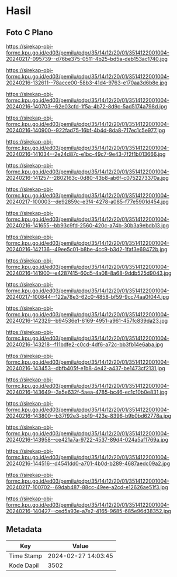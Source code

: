 # Hasil

## Foto C Plano

https://sirekap-obj-formc.kpu.go.id/ed03/pemilu/pdpr/35/14/12/20/01/3514122001004-20240217-095739--d76be375-0511-4b25-bd5a-deb153ac1740.jpg

https://sirekap-obj-formc.kpu.go.id/ed03/pemilu/pdpr/35/14/12/20/01/3514122001004-20240216-132611--78acce00-58b3-41d4-9763-e170aa3d6b8e.jpg

https://sirekap-obj-formc.kpu.go.id/ed03/pemilu/pdpr/35/14/12/20/01/3514122001004-20240216-140703--62e03cfd-1f5a-4b72-8d9c-5ad5174a798d.jpg

https://sirekap-obj-formc.kpu.go.id/ed03/pemilu/pdpr/35/14/12/20/01/3514122001004-20240216-140900--922fad75-16bf-4b4d-8da8-717ec1c5e977.jpg

https://sirekap-obj-formc.kpu.go.id/ed03/pemilu/pdpr/35/14/12/20/01/3514122001004-20240216-141034--2e24d87c-e1bc-49c7-9e43-7f2f1b013666.jpg

https://sirekap-obj-formc.kpu.go.id/ed03/pemilu/pdpr/35/14/12/20/01/3514122001004-20240216-141257--2802163c-0d80-43b8-ab6f-c0752273370a.jpg

https://sirekap-obj-formc.kpu.go.id/ed03/pemilu/pdpr/35/14/12/20/01/3514122001004-20240217-100003--de92859c-e3f4-4278-a085-f77e5901d454.jpg

https://sirekap-obj-formc.kpu.go.id/ed03/pemilu/pdpr/35/14/12/20/01/3514122001004-20240216-141655--bb93c9fd-2560-420c-a74b-30b3a9ebdb13.jpg

https://sirekap-obj-formc.kpu.go.id/ed03/pemilu/pdpr/35/14/12/20/01/3514122001004-20240216-142136--49ee5c01-b8be-4cc9-b3d2-1faf3e69472b.jpg

https://sirekap-obj-formc.kpu.go.id/ed03/pemilu/pdpr/35/14/12/20/01/3514122001004-20240216-141900--e4287415-60d5-4a08-8a68-9ddb525d9043.jpg

https://sirekap-obj-formc.kpu.go.id/ed03/pemilu/pdpr/35/14/12/20/01/3514122001004-20240217-100844--122a78e3-62c0-4858-bf59-9cc74aa0f044.jpg

https://sirekap-obj-formc.kpu.go.id/ed03/pemilu/pdpr/35/14/12/20/01/3514122001004-20240216-142329--b94536e1-6169-4951-a961-457fc839da23.jpg

https://sirekap-obj-formc.kpu.go.id/ed03/pemilu/pdpr/35/14/12/20/01/3514122001004-20240216-143218--f11bdfe2-c0cd-4df6-a72c-bb3fb14e6aba.jpg

https://sirekap-obj-formc.kpu.go.id/ed03/pemilu/pdpr/35/14/12/20/01/3514122001004-20240216-143453--dbfb405f-e1b8-4e42-a437-be1473cf2131.jpg

https://sirekap-obj-formc.kpu.go.id/ed03/pemilu/pdpr/35/14/12/20/01/3514122001004-20240216-143649--3a5e632f-5aea-4785-bc46-ec1c10b0e831.jpg

https://sirekap-obj-formc.kpu.go.id/ed03/pemilu/pdpr/35/14/12/20/01/3514122001004-20240216-143800--b37f92e3-bb19-423e-8396-b9b0bd62778a.jpg

https://sirekap-obj-formc.kpu.go.id/ed03/pemilu/pdpr/35/14/12/20/01/3514122001004-20240216-143958--ce421a7a-9722-4537-89d4-024a5af1769a.jpg

https://sirekap-obj-formc.kpu.go.id/ed03/pemilu/pdpr/35/14/12/20/01/3514122001004-20240216-144516--d4541dd0-a701-4b0d-b289-4687aedc09a2.jpg

https://sirekap-obj-formc.kpu.go.id/ed03/pemilu/pdpr/35/14/12/20/01/3514122001004-20240217-100702--69dab487-88cc-49ee-a2cd-e12626ae51f3.jpg

https://sirekap-obj-formc.kpu.go.id/ed03/pemilu/pdpr/35/14/12/20/01/3514122001004-20240216-140427--ced5a93e-a7e2-4165-9685-685e96d38352.jpg


## Metadata

| Key        | Value               |
| ---------- | ------------------- |
| Time Stamp | 2024-02-27 14:03:45 |
| Kode Dapil | 3502                |



